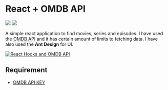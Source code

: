 # React + OMDB API
<p>
<a href="javascript:;"><img src="https://img.shields.io/github/issues/jogeshpi03/omdb-react"/></a>
<a href="javascript:;"><img src="https://img.shields.io/github/stars/jogeshpi03/omdb-react"></a>
</p>

A simple react application to find movies, series and episodes. I have used the [OMDB API](http://www.omdbapi.com) and it has certain amount of limits to fetching data. I have also used the **Ant Design** for UI.

[![React Hooks and OMDB API](https://github.com/sachinpatle98/omdb-react/raw/master/screeshot.png)](https://youtu.be/ytiCTsHanBM)

## Requirement
- [OMDB API KEY](http://www.omdbapi.com)
